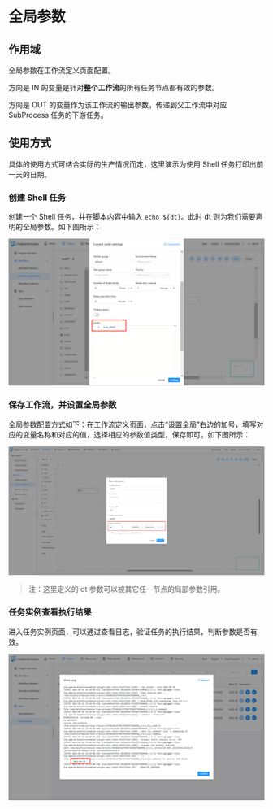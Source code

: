 # 全局参数

## 作用域

全局参数在工作流定义页面配置。

方向是 IN 的变量是针对**整个工作流**的所有任务节点都有效的参数。

方向是 OUT 的变量作为该工作流的输出参数，传递到父工作流中对应 SubProcess 任务的下游任务。

## 使用方式

具体的使用方式可结合实际的生产情况而定，这里演示为使用 Shell 任务打印出前一天的日期。

### 创建 Shell 任务

创建一个 Shell 任务，并在脚本内容中输入 `echo ${dt}`。此时 dt 则为我们需要声明的全局参数。如下图所示：

![global-parameter01](../../../../img/new_ui/dev/parameter/global_parameter01.png)

### 保存工作流，并设置全局参数

全局参数配置方式如下：在工作流定义页面，点击“设置全局”右边的加号，填写对应的变量名称和对应的值，选择相应的参数值类型，保存即可。如下图所示：

![global-parameter02](../../../../img/new_ui/dev/parameter/global_parameter02.png)

> 注：这里定义的 dt 参数可以被其它任一节点的局部参数引用。

### 任务实例查看执行结果

进入任务实例页面，可以通过查看日志，验证任务的执行结果，判断参数是否有效。

![global-parameter03](../../../../img/new_ui/dev/parameter/global_parameter03.png)

